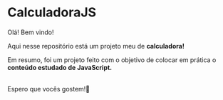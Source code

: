 # CalculadoraJS

Olá! Bem vindo!

Aqui nesse repositório está um projeto meu de <strong>calculadora!</strong><br>

Em resumo, foi um projeto feito com o objetivo de colocar em prática o <strong>conteúdo estudado de JavaScript.</strong><br>
<br>

Espero que vocês gostem!🤗